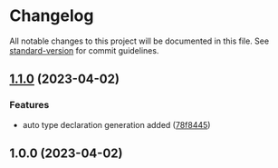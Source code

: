 # Changelog

All notable changes to this project will be documented in this file. See [standard-version](https://github.com/conventional-changelog/standard-version) for commit guidelines.

## [1.1.0](https://github.com/algoasaurujs/rollup-plugin-emscripten/compare/v1.0.0...v1.1.0) (2023-04-02)


### Features

* auto type declaration generation added ([78f8445](https://github.com/algoasaurujs/rollup-plugin-emscripten/commit/78f84454831078be37e8893f9bc4e276a4439a7f))

## 1.0.0 (2023-04-02)

